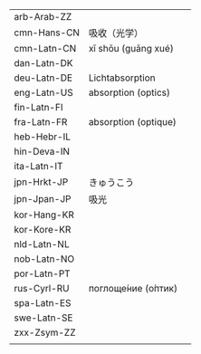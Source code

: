 | | | |
|-|-|-|
| arb-Arab-ZZ |  |  |
| cmn-Hans-CN | 吸收（光学） |  |
| cmn-Latn-CN | xī shōu (guāng xué) |  |
| dan-Latn-DK |  |  |
| deu-Latn-DE | Lichtabsorption |  |
| eng-Latn-US | absorption (optics) |  |
| fin-Latn-FI |  |  |
| fra-Latn-FR | absorption (optique) |  |
| heb-Hebr-IL |  |  |
| hin-Deva-IN |  |  |
| ita-Latn-IT |  |  |
| jpn-Hrkt-JP | きゅうこう |  |
| jpn-Jpan-JP | 吸光 |  |
| kor-Hang-KR |  |  |
| kor-Kore-KR |  |  |
| nld-Latn-NL |  |  |
| nob-Latn-NO |  |  |
| por-Latn-PT |  |  |
| rus-Cyrl-RU | поглоще́ние (о́птик) |  |
| spa-Latn-ES |  |  |
| swe-Latn-SE |  |  |
| zxx-Zsym-ZZ |  |  |
|  |  |  |